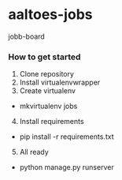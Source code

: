 # aaltoes-jobs
jobb-board


### How to get started

 1. Clone repository
 2. Install virtualenvwrapper
 3. Create virtualenv
  * mkvirtualenv jobs
 4. Install requirements
  * pip install -r requirements.txt
 5. All ready
  * python manage.py runserver


